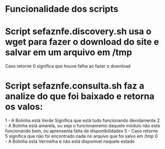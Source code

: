 # Funcionalidade dos scripts 
# Script sefaznfe.discovery.sh usa o wget para fazer o download do site e salvar em um arquivo em /tmp
Caso retorne 0 significa que houve falha ao fazer o download 
# Script sefaznfe.consulta.sh faz a analize do que foi baixado e retorna os valos:
1 - A Bolinha está Verde Significa que está tudo funcionando devidamente
2 - A Bolinha está amarela, ou seja o funcionamento daquele módulo não está funcionando bem, ou aprensenta falta de disponibilidades 
5 - Caso retorne 5 significa que não foi encontrado nada no arquivo que foi salvo em /tmp
0 - A Bolinha está Vermelha e não está disponível naquele estado
